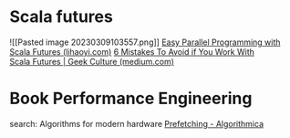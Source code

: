 # Scala futures
![[Pasted image 20230309103557.png]]
[Easy Parallel Programming with Scala Futures (lihaoyi.com)](https://www.lihaoyi.com/post/EasyParallelProgrammingwithScalaFutures.html)
[6 Mistakes To Avoid if You Work With Scala Futures | Geek Culture (medium.com)](https://medium.com/geekculture/6-mistakes-to-avoid-if-you-work-with-scala-future-f5878e8a8791)

# Book Performance Engineering
search: Algorithms for modern hardware
[Prefetching - Algorithmica](https://en.algorithmica.org/hpc/cpu-cache/prefetching/)
